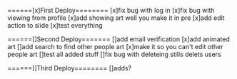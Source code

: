 ======[x]First Deploy========
[x]fix bug with log in
[x]fix bug with viewing from profile
[x]add showing art well you make it in pre
[x]add edit action to slide
[x]test everything

======[]Second Deploy=======
[]add email verification
[x]add animated art
[]add search to find other people art
[x]make it so you can't edit other people art
[]test all added stuff
[]fix bug with deleteing stills delets users

======[]Third Deploy========
[]adds?
